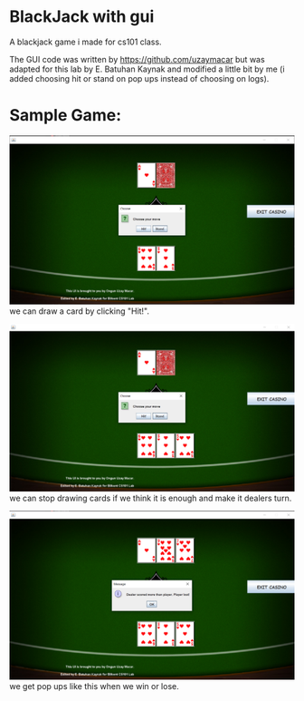 # BlackJack with gui
A blackjack game i made for cs101 class.

The GUI code was written by https://github.com/uzaymacar but was adapted for this lab by E. Batuhan Kaynak and modified a little bit by me (i added choosing hit or stand on pop ups instead of choosing on logs).

# Sample Game:

![Ek Açıklama 2020-07-26 191138](https://github.com/TunaCuma/BlackJack-with-gui/blob/main/Ekran%20g%C3%B6r%C3%BCnt%C3%BCs%C3%BC%202021-11-24%20222846.png)
we can draw a card by clicking "Hit!".

![Ek Açıklama 2020-07-26 191138](https://github.com/TunaCuma/BlackJack-with-gui/blob/main/Ekran%20g%C3%B6r%C3%BCnt%C3%BCs%C3%BC%202021-11-24%20222910.png)
we can stop drawing cards if we think it is enough and make it dealers turn.

![Ek Açıklama 2020-07-26 191138](https://github.com/TunaCuma/BlackJack-with-gui/blob/main/Ekran%20g%C3%B6r%C3%BCnt%C3%BCs%C3%BC%202021-11-24%20222930.png)
we get pop ups like this when we win or lose.
